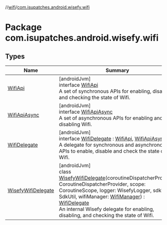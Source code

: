 //[wifi](../../index.md)/[com.isupatches.android.wisefy.wifi](index.md)

# Package com.isupatches.android.wisefy.wifi

## Types

| Name | Summary |
|---|---|
| [WifiApi](-wifi-api/index.md) | [androidJvm]<br>interface [WifiApi](-wifi-api/index.md)<br>A set of synchronous APIs for enabling, disabling, and checking the state of Wifi. |
| [WifiApiAsync](-wifi-api-async/index.md) | [androidJvm]<br>interface [WifiApiAsync](-wifi-api-async/index.md)<br>A set of asynchronous APIs for enabling and disabling Wifi. |
| [WifiDelegate](-wifi-delegate/index.md) | [androidJvm]<br>interface [WifiDelegate](-wifi-delegate/index.md) : [WifiApi](-wifi-api/index.md), [WifiApiAsync](-wifi-api-async/index.md)<br>A delegate for synchronous and asynchronous APIs to enable, disable and check the state of Wifi. |
| [WisefyWifiDelegate](-wisefy-wifi-delegate/index.md) | [androidJvm]<br>class [WisefyWifiDelegate](-wisefy-wifi-delegate/index.md)(coroutineDispatcherProvider: CoroutineDispatcherProvider, scope: CoroutineScope, logger: WisefyLogger, sdkUtil: SdkUtil, wifiManager: [WifiManager](https://developer.android.com/reference/kotlin/android/net/wifi/WifiManager.html)) : [WifiDelegate](-wifi-delegate/index.md)<br>An internal Wisefy delegate for enabling, disabling, and checking the state of Wifi. |
